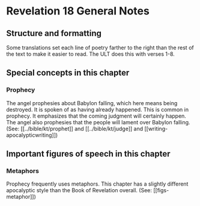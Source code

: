 # Revelation 18 General Notes
## Structure and formatting

Some translations set each line of poetry farther to the right than the rest of the text to make it easier to read. The ULT does this with verses 1-8.

## Special concepts in this chapter

### Prophecy

The angel prophesies about Babylon falling, which here means being destroyed. It is spoken of as having already happened. This is common in prophecy. It emphasizes that the coming judgment will certainly happen. The angel also prophesies that the people will lament over Babylon falling. (See: [[../bible/kt/prophet]] and [[../bible/kt/judge]] and [[writing-apocalypticwriting]])

## Important figures of speech in this chapter

### Metaphors

Prophecy frequently uses metaphors. This chapter has a slightly different apocalyptic style than the Book of Revelation overall. (See: [[figs-metaphor]])